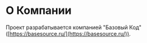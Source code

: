 # О Компании

Проект разрабатывается компанией "Базовый Код" ([https://basesource.ru/](https://basesource.ru/)).
